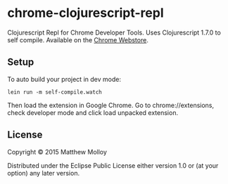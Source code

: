 # chrome-clojurescript-repl

Clojurescript Repl for Chrome Developer Tools.  Uses Clojurescript 1.7.0 to self compile.  Available on the [Chrome Webstore](https://chrome.google.com/webstore/detail/clojurescript-repl-self-h/clcbfdlgoilmcnnlaglgbjibfimlacdn).

## Setup

To auto build your project in dev mode:

    lein run -m self-compile.watch

Then load the extension in Google Chrome.  Go to chrome://extensions, check developer mode and click load unpacked extension.

## License

Copyright © 2015 Matthew Molloy

Distributed under the Eclipse Public License either version 1.0 or (at your option) any later version.
